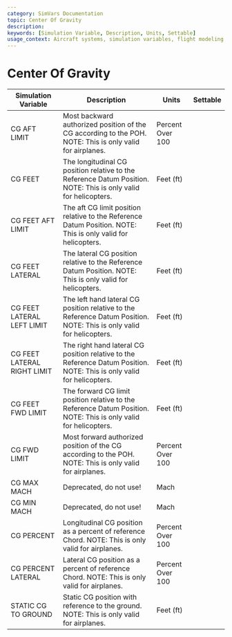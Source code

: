 ```yaml
---
category: SimVars Documentation
topic: Center Of Gravity
description: 
keywords: [Simulation Variable, Description, Units, Settable]
usage_context: Aircraft systems, simulation variables, flight modeling
---
```


# Center Of Gravity

| Simulation Variable | Description | Units | Settable |
| --- | --- | --- | --- |
| CG AFT LIMIT | Most backward authorized position of the CG according to the POH. NOTE: This is only valid for airplanes. | Percent Over 100 |  |
| CG FEET | The longitudinal CG position relative to the Reference Datum Position. NOTE: This is only valid for helicopters. | Feet (ft) |  |
| CG FEET AFT LIMIT | The aft CG limit position relative to the Reference Datum Position. NOTE: This is only valid for helicopters. | Feet (ft) |  |
| CG FEET LATERAL | The lateral CG position relative to the Reference Datum Position. NOTE: This is only valid for helicopters. | Feet (ft) |  |
| CG FEET LATERAL LEFT LIMIT | The left hand lateral CG position relative to the Reference Datum Position. NOTE: This is only valid for helicopters. | Feet (ft) |  |
| CG FEET LATERAL RIGHT LIMIT | The right hand lateral CG position relative to the Reference Datum Position. NOTE: This is only valid for helicopters. | Feet (ft) |  |
| CG FEET FWD LIMIT | The forward CG limit position relative to the Reference Datum Position. NOTE: This is only valid for helicopters. | Feet (ft) |  |
| CG FWD LIMIT | Most forward authorized position of the CG according to the POH. NOTE: This is only valid for airplanes. | Percent Over 100 |  |
| CG MAX MACH | Deprecated, do not use! | Mach |  |
| CG MIN MACH | Deprecated, do not use! | Mach |  |
| CG PERCENT | Longitudinal CG position as a percent of reference Chord. NOTE: This is only valid for airplanes. | Percent Over 100 |  |
| CG PERCENT LATERAL | Lateral CG position as a percent of reference Chord. NOTE: This is only valid for airplanes. | Percent Over 100 |  |
| STATIC CG TO GROUND | Static CG position with reference to the ground. NOTE: This is only valid for airplanes. | Feet (ft) |  |